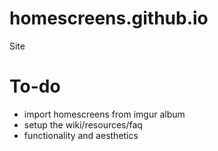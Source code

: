 # homescreens.github.io
Site

# To-do
 - import homescreens from imgur album
 - setup the wiki/resources/faq
 - functionality and aesthetics
